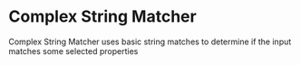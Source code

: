 # Complex String Matcher

Complex String Matcher uses basic string matches to determine if the input matches some selected properties